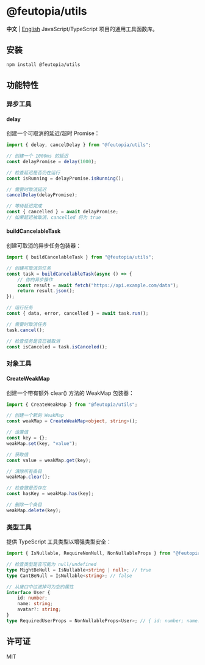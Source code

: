 # @feutopia/utils

**中文** | [English](./README.md)
JavaScript/TypeScript 项目的通用工具函数库。

## 安装

```bash
npm install @feutopia/utils
```

## 功能特性

### 异步工具

#### delay

创建一个可取消的延迟/超时 Promise：

```typescript
import { delay, cancelDelay } from "@feutopia/utils";

// 创建一个 1000ms 的延迟
const delayPromise = delay(1000);

// 检查延迟是否仍在运行
const isRunning = delayPromise.isRunning();

// 需要时取消延迟
cancelDelay(delayPromise);

// 等待延迟完成
const { cancelled } = await delayPromise;
// 如果延迟被取消，cancelled 将为 true
```

#### buildCancelableTask

创建可取消的异步任务包装器：

```typescript
import { buildCancelableTask } from "@feutopia/utils";

// 创建可取消的任务
const task = buildCancelableTask(async () => {
	// 你的异步操作
	const result = await fetch("https://api.example.com/data");
	return result.json();
});

// 运行任务
const { data, error, cancelled } = await task.run();

// 需要时取消任务
task.cancel();

// 检查任务是否已被取消
const isCanceled = task.isCanceled();
```

### 对象工具

#### CreateWeakMap

创建一个带有额外 clear() 方法的 WeakMap 包装器：

```typescript
import { CreateWeakMap } from "@feutopia/utils";

// 创建一个新的 WeakMap
const weakMap = CreateWeakMap<object, string>();

// 设置值
const key = {};
weakMap.set(key, "value");

// 获取值
const value = weakMap.get(key);

// 清除所有条目
weakMap.clear();

// 检查键是否存在
const hasKey = weakMap.has(key);

// 删除一个条目
weakMap.delete(key);
```

### 类型工具

提供 TypeScript 工具类型以增强类型安全：

```typescript
import { IsNullable, RequireNonNull, NonNullableProps } from "@feutopia/utils";

// 检查类型是否可能为 null/undefined
type MightBeNull = IsNullable<string | null>; // true
type CantBeNull = IsNullable<string>; // false

// 从接口中过滤掉可为空的属性
interface User {
	id: number;
	name: string;
	avatar?: string;
}
type RequiredUserProps = NonNullableProps<User>; // { id: number; name: string }
```

## 许可证

MIT
